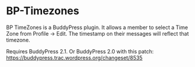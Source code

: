 BP-Timezones
============

BP TimeZones is a BuddyPress plugin. 
It allows a member to select a Time Zone from Profile -> Edit. 
The timestamp on their messages will reflect that timezone. 

Requires BuddyPress 2.1. 
Or BuddyPress 2.0 with this patch:
https://buddypress.trac.wordpress.org/changeset/8535
